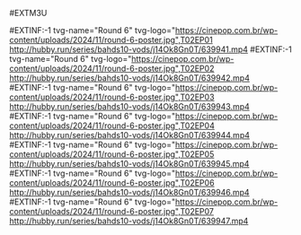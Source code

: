 #EXTM3U
 
#EXTINF:-1 tvg-name="Round 6" tvg-logo="https://cinepop.com.br/wp-content/uploads/2024/11/round-6-poster.jpg",T02EP01
http://hubby.run/series/bahds10-vods/j14Ok8Gn0T/639941.mp4
#EXTINF:-1 tvg-name="Round 6" tvg-logo="https://cinepop.com.br/wp-content/uploads/2024/11/round-6-poster.jpg",T02EP02
http://hubby.run/series/bahds10-vods/j14Ok8Gn0T/639942.mp4
#EXTINF:-1 tvg-name="Round 6" tvg-logo="https://cinepop.com.br/wp-content/uploads/2024/11/round-6-poster.jpg",T02EP03
http://hubby.run/series/bahds10-vods/j14Ok8Gn0T/639943.mp4
#EXTINF:-1 tvg-name="Round 6" tvg-logo="https://cinepop.com.br/wp-content/uploads/2024/11/round-6-poster.jpg",T02EP04
http://hubby.run/series/bahds10-vods/j14Ok8Gn0T/639944.mp4
#EXTINF:-1 tvg-name="Round 6" tvg-logo="https://cinepop.com.br/wp-content/uploads/2024/11/round-6-poster.jpg",T02EP05
http://hubby.run/series/bahds10-vods/j14Ok8Gn0T/639945.mp4
#EXTINF:-1 tvg-name="Round 6" tvg-logo="https://cinepop.com.br/wp-content/uploads/2024/11/round-6-poster.jpg",T02EP06
http://hubby.run/series/bahds10-vods/j14Ok8Gn0T/639946.mp4
#EXTINF:-1 tvg-name="Round 6" tvg-logo="https://cinepop.com.br/wp-content/uploads/2024/11/round-6-poster.jpg",T02EP07
http://hubby.run/series/bahds10-vods/j14Ok8Gn0T/639947.mp4

